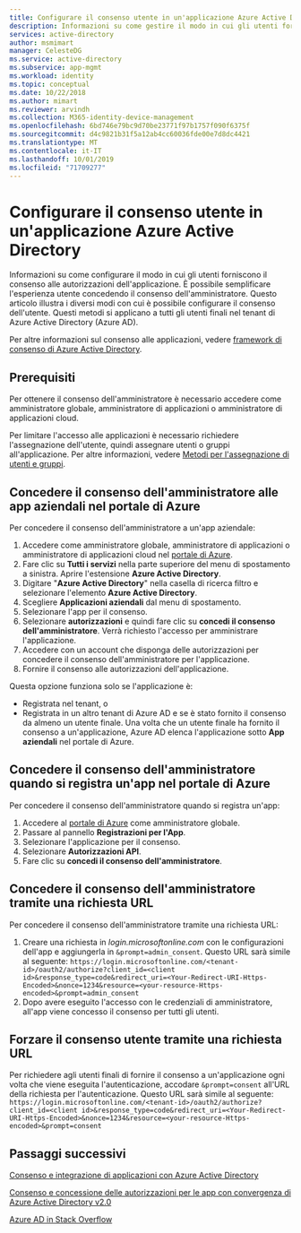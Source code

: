 ```yaml
---
title: Configurare il consenso utente in un'applicazione Azure Active Directory | Microsoft Docs
description: Informazioni su come gestire il modo in cui gli utenti forniscono il consenso alle autorizzazioni dell'applicazione. È possibile semplificare l'esperienza utente concedendo il consenso dell'amministratore. Questi metodi si applicano a tutti gli utenti finali nel tenant di Azure Active Directory (Azure AD).
services: active-directory
author: msmimart
manager: CelesteDG
ms.service: active-directory
ms.subservice: app-mgmt
ms.workload: identity
ms.topic: conceptual
ms.date: 10/22/2018
ms.author: mimart
ms.reviewer: arvindh
ms.collection: M365-identity-device-management
ms.openlocfilehash: 6bd746e79bc9d70be23771f97b1757f090f6375f
ms.sourcegitcommit: d4c9821b31f5a12ab4cc60036fde00e7d8dc4421
ms.translationtype: MT
ms.contentlocale: it-IT
ms.lasthandoff: 10/01/2019
ms.locfileid: "71709277"
---
```

# <a name="configure-the-way-end-users-consent-to-an-application-in-azure-active-directory"></a>Configurare il consenso utente in un'applicazione Azure Active Directory
Informazioni su come configurare il modo in cui gli utenti forniscono il consenso alle autorizzazioni dell'applicazione. È possibile semplificare l'esperienza utente concedendo il consenso dell'amministratore. Questo articolo illustra i diversi modi con cui è possibile configurare il consenso dell'utente. Questi metodi si applicano a tutti gli utenti finali nel tenant di Azure Active Directory (Azure AD). 

Per altre informazioni sul consenso alle applicazioni, vedere [framework di consenso di Azure Active Directory](../develop/consent-framework.md).

## <a name="prerequisites"></a>Prerequisiti

Per ottenere il consenso dell'amministratore è necessario accedere come amministratore globale, amministratore di applicazioni o amministratore di applicazioni cloud.

Per limitare l'accesso alle applicazioni è necessario richiedere l'assegnazione dell'utente, quindi assegnare utenti o gruppi all'applicazione.  Per altre informazioni, vedere [Metodi per l'assegnazione di utenti e gruppi](methods-for-assigning-users-and-groups.md).

## <a name="grant-admin-consent-to-enterprise-apps-in-the-azure-portal"></a>Concedere il consenso dell'amministratore alle app aziendali nel portale di Azure

Per concedere il consenso dell'amministratore a un'app aziendale:

1. Accedere come amministratore globale, amministratore di applicazioni o amministratore di applicazioni cloud nel [portale di Azure](https://portal.azure.com).
2. Fare clic su **Tutti i servizi** nella parte superiore del menu di spostamento a sinistra. Aprire l'estensione **Azure Active Directory**.
3. Digitare "**Azure Active Directory**" nella casella di ricerca filtro e selezionare l'elemento **Azure Active Directory**.
4. Scegliere **Applicazioni aziendali** dal menu di spostamento.
5. Selezionare l'app per il consenso.
6. Selezionare **autorizzazioni** e quindi fare clic su **concedi il consenso dell'amministratore**. Verrà richiesto l'accesso per amministrare l'applicazione.
7. Accedere con un account che disponga delle autorizzazioni per concedere il consenso dell'amministratore per l'applicazione. 
8. Fornire il consenso alle autorizzazioni dell'applicazione.

Questa opzione funziona solo se l'applicazione è: 

- Registrata nel tenant, o
- Registrata in un altro tenant di Azure AD e se è stato fornito il consenso da almeno un utente finale. Una volta che un utente finale ha fornito il consenso a un'applicazione, Azure AD elenca l'applicazione sotto **App aziendali** nel portale di Azure.

## <a name="grant-admin-consent-when-registering-an-app-in-the-azure-portal"></a>Concedere il consenso dell'amministratore quando si registra un'app nel portale di Azure

Per concedere il consenso dell'amministratore quando si registra un'app: 

1. Accedere al [portale di Azure](https://portal.azure.com) come amministratore globale.
2. Passare al pannello **Registrazioni per l'App**.
3. Selezionare l'applicazione per il consenso.
4. Selezionare **Autorizzazioni API**.
5. Fare clic su **concedi il consenso dell'amministratore**.


## <a name="grant-admin-consent-through-a-url-request"></a>Concedere il consenso dell'amministratore tramite una richiesta URL

Per concedere il consenso dell'amministratore tramite una richiesta URL:

1. Creare una richiesta in *login.microsoftonline.com* con le configurazioni dell'app e aggiungerla in `&prompt=admin_consent`. Questo URL sarà simile al seguente: `https://login.microsoftonline.com/<tenant-id>/oauth2/authorize?client_id=<client id>&response_type=code&redirect_uri=<Your-Redirect-URI-Https-Encoded>&nonce=1234&resource=<your-resource-Https-encoded>&prompt=admin_consent`
2. Dopo avere eseguito l'accesso con le credenziali di amministratore, all'app viene concesso il consenso per tutti gli utenti.


## <a name="force-user-consent-through-a-url-request"></a>Forzare il consenso utente tramite una richiesta URL

Per richiedere agli utenti finali di fornire il consenso a un'applicazione ogni volta che viene eseguita l'autenticazione, accodare `&prompt=consent` all'URL della richiesta per l'autenticazione.
Questo URL sarà simile al seguente: `https://login.microsoftonline.com/<tenant-id>/oauth2/authorize?client_id=<client id>&response_type=code&redirect_uri=<Your-Redirect-URI-Https-Encoded>&nonce=1234&resource=<your-resource-Https-encoded>&prompt=consent`

## <a name="next-steps"></a>Passaggi successivi

[Consenso e integrazione di applicazioni con Azure Active Directory](../develop/quickstart-v1-integrate-apps-with-azure-ad.md)

[Consenso e concessione delle autorizzazioni per le app con convergenza di Azure Active Directory v2.0](../develop/active-directory-v2-scopes.md)

[Azure AD in Stack Overflow](https://stackoverflow.com/questions/tagged/azure-active-directory)
